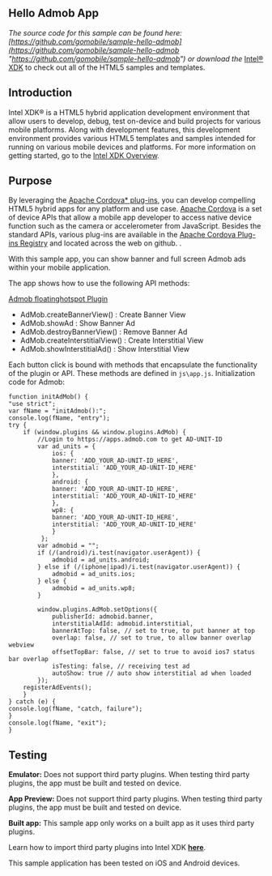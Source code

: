 ## Hello Admob App

_The source code for this sample can be found here: [https://github.com/gomobile/sample-hello-admob](https://github.com/gomobile/sample-hello-admob "https://github.com/gomobile/sample-hello-admob") or download the_ [Intel® XDK](https://software.intel.com/en-us/html5/tools) to check out all of the HTML5 samples and templates.


## Introduction

Intel XDK® is a HTML5 hybrid application development environment that allow users to develop, debug, test on-device and build projects for various mobile platforms. Along with development features, this development environment provides various HTML5 templates and samples intended for running on various mobile devices and platforms. For more information on getting started, go to the [Intel XDK Overview](/en-us/xdk/docs/intel-xdk-overview).

## Purpose

By leveraging the [Apache Cordova* plug-ins](http://plugins.cordova.io/#/), you can develop compelling HTML5 hybrid apps for any platform and use case. [Apache Cordova](http://cordova.apache.org/) is a set of device APIs that allow a mobile app developer to access native device function such as the camera or accelerometer from JavaScript. Besides the standard APIs, various plug-ins are available in the [Apache Cordova Plug-ins Registry](http://plugins.cordova.io/#/) and located across the web on github. .

With this sample app, you can show banner and full screen Admob ads within your mobile application. 

The app shows how to use the following API methods:


[Admob floatinghotspot Plugin](https://github.com/floatinghotpot/cordova-plugin-admob "Plugin Documentation")

- AdMob.createBannerView() : Create Banner View
- AdMob.showAd : Show Banner Ad
- AdMob.destroyBannerView() : Remove Banner Ad
- AdMob.createInterstitialView() : Create Interstitial View
- AdMob.showInterstitialAd() : Show Interstitial View

Each button click is bound with methods that encapsulate the functionality of the plugin or API. These methods are defined in `js\app.js`.
Initialization code for Admob:

    function initAdMob() {
    "use strict";
    var fName = "initAdmob():";
    console.log(fName, "entry");
    try {
    	if (window.plugins && window.plugins.AdMob) {
		    //Login to https://apps.admob.com to get AD-UNIT-ID
		    var ad_units = {
			    ios: {
			    banner: 'ADD_YOUR_AD-UNIT-ID_HERE',
			    interstitial: 'ADD_YOUR_AD-UNIT-ID_HERE'
			    },
			    android: {
			    banner: 'ADD_YOUR_AD-UNIT-ID_HERE',
			    interstitial: 'ADD_YOUR_AD-UNIT-ID_HERE'
			    },
			    wp8: {
			    banner: 'ADD_YOUR_AD-UNIT-ID_HERE',
			    interstitial: 'ADD_YOUR_AD-UNIT-ID_HERE'
			    }
			 };
		    var admobid = "";
		    if (/(android)/i.test(navigator.userAgent)) {
		    	admobid = ad_units.android;
		    } else if (/(iphone|ipad)/i.test(navigator.userAgent)) {
		    	admobid = ad_units.ios;
		    } else {
		    	admobid = ad_units.wp8;
		    }

		    window.plugins.AdMob.setOptions({
			    publisherId: admobid.banner,
			    interstitialAdId: admobid.interstitial,
			    bannerAtTop: false, // set to true, to put banner at top
			    overlap: false, // set to true, to allow banner overlap webview
			    offsetTopBar: false, // set to true to avoid ios7 status bar overlap
			    isTesting: false, // receiving test ad
			    autoShow: true // auto show interstitial ad when loaded
		    });
	    registerAdEvents();
	    } 
    } catch (e) {
    console.log(fName, "catch, failure");
    }
    console.log(fName, "exit");
    }

## Testing

**Emulator:** Does not support third party plugins. When testing third party plugins, the app must be built and tested on device.

**App Preview:** Does not support third party plugins. When testing third party plugins, the app must be built and tested on device.

**Built app:** This sample app only works on a built app as it uses third party plugins. 

Learn how to import third party plugins into Intel XDK **[here](https://software.intel.com/en-us/xdk/docs/adding-third-party-plugins-to-your-xdk-cordova-app)**.


This sample application has been tested on iOS and Android devices.

